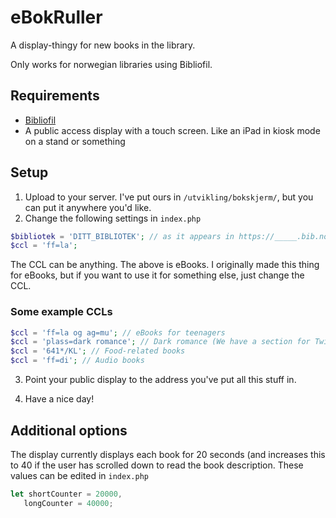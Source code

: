 # eBokRuller

A display-thingy for new books in the library.

Only works for norwegian libraries using Bibliofil.

## Requirements
* [Bibliofil](http://bibliofil.no/)
* A public access display with a touch screen. Like an iPad in kiosk mode on a stand or something

## Setup

1. Upload to your server. I've put ours in `/utvikling/bokskjerm/`, but you can put it anywhere you'd like.
2. Change the following settings in `index.php`

 ```php
 $bibliotek = 'DITT_BIBLIOTEK'; // as it appears in https://_____.bib.no
 $ccl = 'ff=la';
 ```
 
 The CCL can be anything. The above is eBooks. I originally made this thing for eBooks, but if you want to use it for something else, just change the CCL.

 ### Some example CCLs

 ```php
 $ccl = 'ff=la og ag=mu'; // eBooks for teenagers
 $ccl = 'plass=dark romance'; // Dark romance (We have a section for Twilight-style books)
 $ccl = '641*/KL'; // Food-related books
 $ccl = 'ff=di'; // Audio books
 ```
 
3. Point your public display to the address you've put all this stuff in.

4. Have a nice day!

## Additional options

The display currently displays each book for 20 seconds (and increases this to 40 if the user has scrolled 
down to read the book description. These values can be edited in `index.php`

 ```javascript
let shortCounter = 20000,
    longCounter = 40000;
 ```